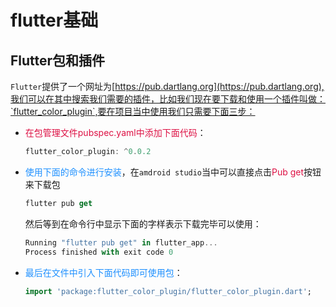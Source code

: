 # flutter基础

## Flutter包和插件
`Flutter`提供了一个网址为[https://pub.dartlang.org](https://pub.dartlang.org),我们可以在其中搜索我们需要的插件，比如我们现在要下载和使用一个插件叫做：`flutter_color_plugin`,要在项目当中使用我们只需要下面三步：
+ <font color=#DD1144>在包管理文件pubspec.yaml中添加下面代码</font>：
	```dart
	flutter_color_plugin: ^0.0.2
	```
+ <font color=#1E90FF>使用下面的命令进行安装</font>，在`amdroid studio`当中可以直接点击<font color=#DD1144>Pub get</font>按钮来下载包
	```dart
	flutter pub get
	```
	然后等到在命令行中显示下面的字样表示下载完毕可以使用：
	```dart
	Running "flutter pub get" in flutter_app...                         3.2s
	Process finished with exit code 0
	```
+ <font color=#1E90FF>最后在文件中引入下面代码即可使用包</font>：
	```dart
	import 'package:flutter_color_plugin/flutter_color_plugin.dart';
	```
